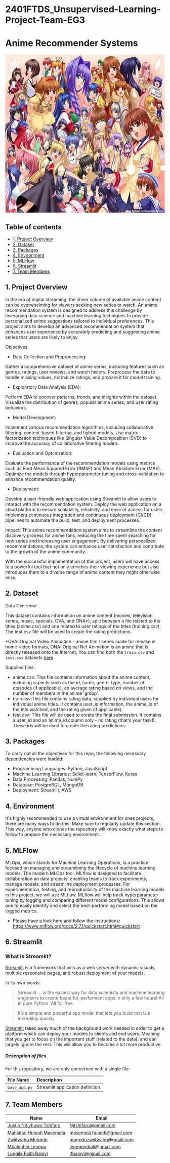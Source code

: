 # 2401FTDS_Unsupervised-Learning-Project-Team-EG3

# Anime Recommender Systems<div id="main image" align="center">
<div id="main image" align="center">
  <img src="https://github.com/justin9503/2401FTDS_Unsupervised-Learning-Project-Team-EG3/blob/main/girl-anime.jpg" width="700" height="500" alt=""/>
</div>
 
## Table of contents
* [1. Project Overview](#project-description)
* [2. Dataset](#dataset)
* [3. Packages](#packages)
* [4. Environment](#environment)
* [5. MLFlow](#mlflow)
* [6. Streamlit](#streamlit)
* [7. Team Members](#team-members)

## 1. Project Overview <a class="anchor" id="project-description"></a>

In the era of digital streaming, the sheer volume of available anime content can be overwhelming for viewers seeking new series to watch. An anime recommendation system is designed to address this challenge by leveraging data science and machine learning techniques to provide personalized anime suggestions tailored to individual preferences. This project aims to develop an advanced recommendation system that enhances user experience by accurately predicting and suggesting anime series that users are likely to enjoy.

Objectives:

* Data Collection and Preprocessing:

Gather a comprehensive dataset of anime series, including features such as genres, ratings, user reviews, and watch history.
Preprocess the data to handle missing values, normalize ratings, and prepare it for model training.

* Exploratory Data Analysis (EDA):

Perform EDA to uncover patterns, trends, and insights within the dataset.
Visualize the distribution of genres, popular anime series, and user rating behaviors.

* Model Development:

Implement various recommendation algorithms, including collaborative filtering, content-based filtering, and hybrid models.
Use matrix factorization techniques like Singular Value Decomposition (SVD) to improve the accuracy of collaborative filtering models.

* Evaluation and Optimization:

Evaluate the performance of the recommendation models using metrics such as Root Mean Squared Error (RMSE) and Mean Absolute Error (MAE).
Optimize the models through hyperparameter tuning and cross-validation to enhance recommendation quality.

* Deployment:

Develop a user-friendly web application using Streamlit to allow users to interact with the recommendation system.
Deploy the web application on a cloud platform to ensure scalability, reliability, and ease of access for users.
Implement continuous integration and continuous deployment (CI/CD) pipelines to automate the build, test, and deployment processes.

Impact:
This anime recommendation system aims to streamline the content discovery process for anime fans, reducing the time spent searching for new series and increasing user engagement. By delivering personalized recommendations, the system can enhance user satisfaction and contribute to the growth of the anime community.

With the successful implementation of this project, users will have access to a powerful tool that not only enriches their viewing experience but also introduces them to a diverse range of anime content they might otherwise miss.

## 2. Dataset <a class="anchor" id="dataset"></a>

Data Overview:

This dataset contains information on anime content (movies, television series, music, specials, OVA, and ONA*), split between a file related to the titles (anime.csv) and one related to user ratings of the titles (training.csv). The test.csv file will be used to create the rating predictions.

*OVA: Original Video Animation - anime film / series made for release in home-video formats, ONA: Original Net Animation is an anime that is directly released onto the Internet.
You can find both the `train.csv` and `test.csv` datasets [here](https://www.kaggle.com/competitions/anime-recommender-system-project-2024/data).

Supplied files:
  
- anime.csv: This file contains information about the anime content, including aspects such as the id, name, genre, type, number of episodes (if applicable), an average rating based on views, and the number of members in the anime 'group'.
- train.csv:This file contains rating data, supplied by individual users for individual anime titles. It contains user_id information, the anime_id of the title watched, and the rating given (if applicable).
- test.csv: This file will be used to create the final submission. It contains a user_id and an anime_id column only - no rating (that's your task!). These ids will be used to create the rating predictions.

## 3. Packages <a class="anchor" id="packages"></a>

To carry out all the objectives for this repo, the following necessary dependencies were loaded:

- Programming Languages: Python, JavaScript
- Machine Learning Libraries: Scikit-learn, TensorFlow, Keras
- Data Processing: Pandas, NumPy
- Database: PostgreSQL, MongoDB
- Deployment: Streamlit, AWS

## 4. Environment <a class="anchor" id="environment"></a>

It's highly recommended to use a virtual environment for ones projects, there are many ways to do this. Make sure to regularly update this section. This way, anyone who clones the repository will know exactly what steps to follow to prepare the necessary environment. 

## 5. MLFlow<a class="anchor" id="mlflow"></a>

MLOps, which stands for Machine Learning Operations, is a practice focused on managing and streamlining the lifecycle of machine learning models. The modern MLOps tool, MLflow is designed to facilitate collaboration on data projects, enabling teams to track experiments, manage models, and streamline deployment processes. For experimentation, testing, and reproducibility of the machine learning models in this project, we will use MLflow. MLflow will help track hyperparameter tuning by logging and comparing different model configurations. This allows one to easily identify and select the best-performing model based on the logged metrics.

- Please have a look here and follow the instructions: https://www.mlflow.org/docs/2.7.1/quickstart.html#quickstart

## 6. Streamlit<a class="anchor" id="streamlit"></a>

### What is Streamlit?

[Streamlit](https://www.streamlit.io/)  is a framework that acts as a web server with dynamic visuals, multiple responsive pages, and robust deployment of your models.

In its own words:
> Streamlit ... is the easiest way for data scientists and machine learning engineers to create beautiful, performant apps in only a few hours!  All in pure Python. All for free.

> It’s a simple and powerful app model that lets you build rich UIs incredibly quickly.

[Streamlit](https://www.streamlit.io/)  takes away much of the background work needed in order to get a platform which can deploy your models to clients and end users. Meaning that you get to focus on the important stuff (related to the data), and can largely ignore the rest. This will allow you to become a lot more productive.  

##### Description of files

For this repository, we are only concerned with a single file:

| File Name              | Description                       |
| :--------------------- | :--------------------             |
| `base_app.py`          | Streamlit application definition. |


## 7. Team Members<a class="anchor" id="team-members"></a>

| Name                                                                                        |  Email              
|---------------------------------------------------------------------------------------------|--------------------             
| [Justin Ndivhuwo Tshifaro](https://github.com/justin9503)                                                | Njtshifaro@gmail.com
| [Mahlatse Hunadi Masemola](https://github.com/MahlatseMasemola)                                                                                  | masemola.hunadi@gmail.com
| [Zwiitwaho Mugodo](https://github.com/ZweeteM)                                                                            | mugodozwiitwaho@gmail.com
| [Mbalenhle Lenepa](https://github.com/Mbali0901's)                                                | lenepembali@gmail.com
| [Lungile Faith Baloyi](https://github.com/LFBaloyi19)                                       | lfbaloyi@gmail.com


